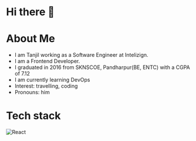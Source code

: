 # Hi there 👋

# About Me
- I am Tanjil working as a Software Engineer at Intelizign.
- I am a Frontend Developer.
- I graduated in 2016 from SKNSCOE, Pandharpur(BE, ENTC) with a CGPA of 7.12
- I am currently learning DevOps
- Interest: travelling, coding
- Pronouns: him

# Tech stack
![React](https://img.shields.io/badge/react-%2320232a.svg?style=for-the-badge&logo=react&logoColor=%2361DAFB)

<!--
**Tanjil007/Tanjil007** is a ✨ _special_ ✨ repository because its `README.md` (this file) appears on your GitHub profile.

Here are some ideas to get you started:

- 🔭 I’m currently working on ...
- 🌱 I’m currently learning ...
- 👯 I’m looking to collaborate on ...
- 🤔 I’m looking for help with ...
- 💬 Ask me about ...
- 📫 How to reach me: ...
- 😄 Pronouns: ...
- ⚡ Fun fact: ...
-->
